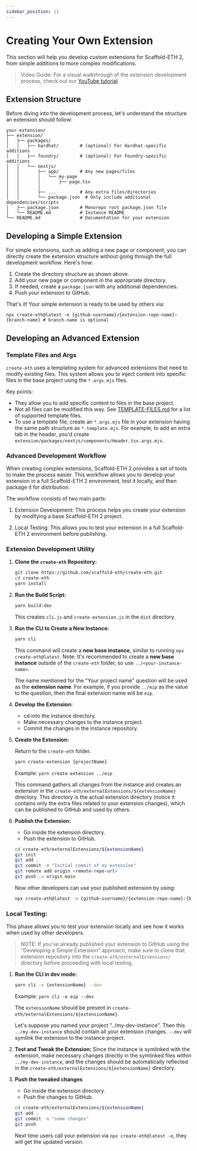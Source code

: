 ```yaml
---
sidebar_position: 11
---
```


# Creating Your Own Extension

This section will help you develop custom extensions for Scaffold-ETH 2, from simple additions to more complex modifications.

> Video Guide: For a visual walkthrough of the extension development process, check out our [YouTube tutorial](https://youtu.be/XQCv533XGZk?si=dlJH4zd4b99_6soW).

## Extension Structure

Before diving into the development process, let's understand the structure an extension should follow:

```
your-extension/
├── extension/
│   ├── packages/
│   │   ├── hardhat/        # (optional) For Hardhat-specific additions
│   │   ├── foundry/        # (optional) For Foundry-specific additions
│   │   └── nextjs/
│   │       ├── app/        # Any new pages/files
│   │       │   └── my-page
│   │       │       ├── page.tsx
│   │       │
│   │       ├── ...         # Any extra files/directories
│   │       └── package.json  # Only include additional dependencies/scripts
│   ├── package.json        # Monorepo root package.json file
│   └── README.md           # Instance README
└── README.md               # Documentation for your extension
```

## Developing a Simple Extension

For simple extensions, such as adding a new page or component, you can directly create the extension structure without going through the full development workflow. Here's how:

1. Create the directory structure as shown above.
2. Add your new page or component in the appropriate directory.
3. If needed, create a `package.json` with any additional dependencies.
4. Push your extension to GitHub.

That's it! Your simple extension is ready to be used by others via:

```shell
npx create-eth@latest -e {github-username}/{extension-repo-name}:{branch-name} # branch-name is optional
```

## Developing an Advanced Extension

### Template Files and Args

`create-eth` uses a templating system for advanced extensions that need to modify existing files. This system allows you to inject content into specific files in the base project using the `*.args.mjs` files.

Key points:

- They allow you to add specific content to files in the base project.
- Not all files can be modified this way. See [TEMPLATE-FILES.md](https://github.com/scaffold-eth/create-eth/blob/main/contributors/TEMPLATE-FILES.md) for a list of supported template files.
- To use a template file, create an `*.args.mjs` file in your extension having the same path structure as `*.template.mjs`. For example, to add an extra tab in the header, you'd create `extension/packages/nextjs/components/Header.tsx.args.mjs`.

### Advanced Development Workflow

When creating complex extensions, Scaffold-ETH 2 provides a set of tools to make the process easier. This workflow allows you to develop your extension in a full Scaffold-ETH 2 environment, test it locally, and then package it for distribution.

The workflow consists of two main parts:

1. Extension Development: This process helps you create your extension by modifying a base Scaffold-ETH 2 project.

2. Local Testing: This allows you to test your extension in a full Scaffold-ETH 2 environment before publishing.

### Extension Development Utility

1. **Clone the `create-eth` Repository:**

   ```bash
   git clone https://github.com/scaffold-eth/create-eth.git
   cd create-eth
   yarn install
   ```

2. **Run the Build Script:**

   ```bash
   yarn build:dev
   ```

   This creates `cli.js` and `create-extension.js` in the `dist` directory.

3. **Run the CLI to Create a New Instance:**

   ```bash
   yarn cli
   ```

   This command will create a **new base instance**, similar to running `npx create-eth@latest`.
   Note: It's recommended to create a **new base instance** outside of the `create-eth` folder, so use `../<your-instance-name>`.

   The name mentioned for the "Your project name" question will be used as the **extension name**. For example, if you provide `../eip` as the value to the question, then the final extension name will be `eip`.

4. **Develop the Extension:**

   - cd into the instance directory.
   - Make necessary changes to the instance project.
   - Commit the changes in the instance repository.

5. **Create the Extension:**

   Return to the `create-eth` folder.

   ```bash
   yarn create-extension {projectName}
   ```

   Example: `yarn create-extension ../eip`

   This command gathers all changes from the instance and creates an extension in the `create-eth/externalExtensions/${extensionName}` directory. This directory is the actual extension directory (notice it contains only the extra files related to your extension changes), which can be published to GitHub and used by others.

6. **Publish the Extension:**

   - Go inside the extension directory.
   - Push the extension to GitHub.

   ```bash
   cd create-eth/externalExtensions/${extensionName}
   git init
   git add .
   git commit -m "Initial commit of my extension"
   git remote add origin <remote-repo-url>
   git push -u origin main
   ```

   Now other developers can use your published extension by using:

   ```bash
   npx create-eth@latest -e {github-username}/{extension-repo-name}:{branch-name} # extension-branch-name is optional
   ```

### Local Testing:

This phase allows you to test your extension locally and see how it works when used by other developers.

> NOTE: If you've already published your extension to GitHub using the "Developing a Simple Extension" approach, make sure to clone that extension repository into the `create-eth/externalExtensions/` directory before proceeding with local testing.

1. **Run the CLI in dev mode:**

   ```bash
   yarn cli -e {extensionName} --dev
   ```

   Example: `yarn cli -e eip --dev`

   The `extensionName` should be present in `create-eth/externalExtensions/${extensionName}`.

   Let's suppose you named your project "../my-dev-instance". Then this `../my-dev-instance` should contain all your extension changes. `--dev` will symlink the extension to the instance project.

2. **Test and Tweak the Extension:**
   Since the instance is symlinked with the extension, make necessary changes directly in the symlinked files within `../my-dev-instance`, and the changes should be automatically reflected in the `create-eth/externalExtensions/${extensionName}` directory.

3. **Push the tweaked changes**

   - Go inside the extension directory.
   - Push the changes to GitHub.

   ```bash
   cd create-eth/externalExtensions/${extensionName}
   git add .
   git commit -m "some changes"
   git push
   ```

   Next time users call your extension via `npx create-eth@latest -e`, they will get the updated version.
